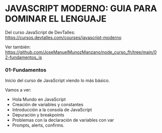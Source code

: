 # JAVASCRIPT MODERNO: GUIA PARA DOMINAR EL LENGUAJE

Del curso JavaScript de DevTalles: https://cursos.devtalles.com/courses/javascript-moderno

Ver también: https://github.com/JoseManuelMunozManzano/node_curso_fh/tree/main/02-fundamentos_js

### 01-Fundamentos

Inicio del curso de JavaScript viendo lo más básico.

Vamos a ver:

- Hola Mundo en JavaScript
- Creación de variables y constantes
- Introducción a la consola de JavaScript
- Depuración y breakpoints
- Problemas con la declaración de variables con var
- Prompts, alerts, confirms.
